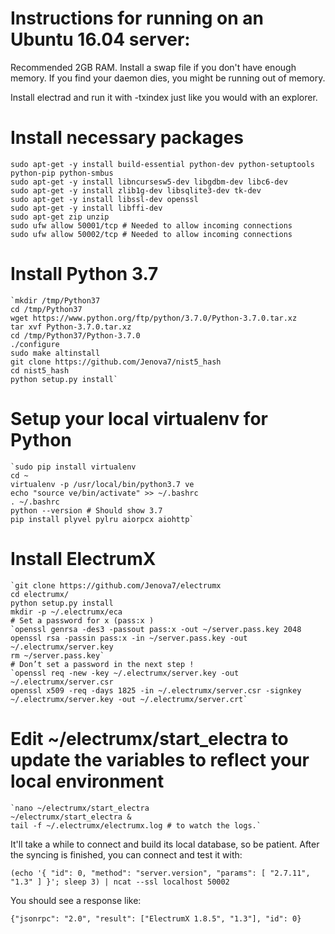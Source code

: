 # Instructions for running on an Ubuntu 16.04 server:

Recommended 2GB RAM. Install a swap file if you don't have enough memory. If you find your daemon dies, you might be running out of memory.

Install electrad and run it with -txindex just like you would with an explorer.

# Install necessary packages

	sudo apt-get -y install build-essential python-dev python-setuptools python-pip python-smbus
	sudo apt-get -y install libncursesw5-dev libgdbm-dev libc6-dev
	sudo apt-get -y install zlib1g-dev libsqlite3-dev tk-dev
	sudo apt-get -y install libssl-dev openssl
	sudo apt-get -y install libffi-dev
	sudo apt-get zip unzip
	sudo ufw allow 50001/tcp # Needed to allow incoming connections
	sudo ufw allow 50002/tcp # Needed to allow incoming connections

# Install Python 3.7

	`mkdir /tmp/Python37
	cd /tmp/Python37
	wget https://www.python.org/ftp/python/3.7.0/Python-3.7.0.tar.xz
	tar xvf Python-3.7.0.tar.xz
	cd /tmp/Python37/Python-3.7.0
	./configure
	sudo make altinstall
	git clone https://github.com/Jenova7/nist5_hash
	cd nist5_hash
	python setup.py install`

# Setup your local virtualenv for Python

	`sudo pip install virtualenv
	cd ~
	virtualenv -p /usr/local/bin/python3.7 ve 
	echo "source ve/bin/activate" >> ~/.bashrc
	. ~/.bashrc
	python --version # Should show 3.7
	pip install plyvel pylru aiorpcx aiohttp`

# Install ElectrumX

	`git clone https://github.com/Jenova7/electrumx
	cd electrumx/
	python setup.py install
	mkdir -p ~/.electrumx/eca
	# Set a password for x (pass:x )
	`openssl genrsa -des3 -passout pass:x -out ~/server.pass.key 2048
	openssl rsa -passin pass:x -in ~/server.pass.key -out ~/.electrumx/server.key
	rm ~/server.pass.key`
	# Don’t set a password in the next step !
	`openssl req -new -key ~/.electrumx/server.key -out ~/.electrumx/server.csr
	openssl x509 -req -days 1825 -in ~/.electrumx/server.csr -signkey ~/.electrumx/server.key -out ~/.electrumx/server.crt`

# Edit ~/electrumx/start_electra to update the variables to reflect your local environment

	`nano ~/electrumx/start_electra
	~/electrumx/start_electra &
	tail -f ~/.electrumx/electrumx.log # to watch the logs.`

It'll take a while to connect and build its local database, so be patient. After the syncing is finished, you can connect and test it with:

`(echo '{ "id": 0, "method": "server.version", "params": [ "2.7.11", "1.3" ] }'; sleep 3) | ncat --ssl localhost 50002`

You should see a response like:

`{"jsonrpc": "2.0", "result": ["ElectrumX 1.8.5", "1.3"], "id": 0}`
